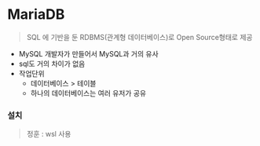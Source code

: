 # MariaDB 
>SQL 에 기반을 둔 RDBMS(관계형 데이터베이스)로 Open Source형태로 제공
- MySQL 개발자가 만들어서 MySQL과 거의 유사
- sql도 거의 차이가 없음
- 작업단위 
    - 데이터베이스 > 테이블
    - 하나의 데이터베이스는 여러 유저가 공유

### 설치 
> 정훈 : wsl 사용 